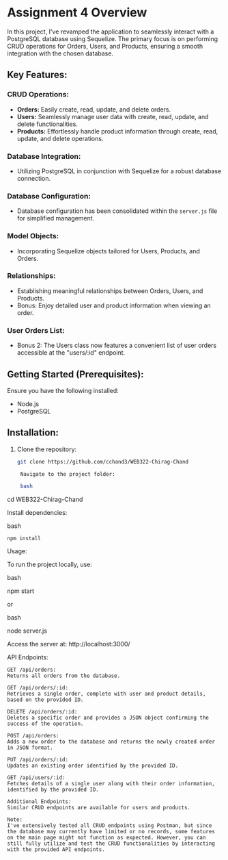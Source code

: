 # Assignment 4 Overview

In this project, I've revamped the application to seamlessly interact with a PostgreSQL database using Sequelize. The primary focus is on performing CRUD operations for Orders, Users, and Products, ensuring a smooth integration with the chosen database.

## Key Features:

### CRUD Operations:
- **Orders:** Easily create, read, update, and delete orders.
- **Users:** Seamlessly manage user data with create, read, update, and delete functionalities.
- **Products:** Effortlessly handle product information through create, read, update, and delete operations.

### Database Integration:
- Utilizing PostgreSQL in conjunction with Sequelize for a robust database connection.

### Database Configuration:
- Database configuration has been consolidated within the `server.js` file for simplified management.

### Model Objects:
- Incorporating Sequelize objects tailored for Users, Products, and Orders.

### Relationships:
- Establishing meaningful relationships between Orders, Users, and Products.
- Bonus: Enjoy detailed user and product information when viewing an order.

### User Orders List:
- Bonus 2: The Users class now features a convenient list of user orders accessible at the "users/:id" endpoint.

## Getting Started (Prerequisites):

Ensure you have the following installed:

- Node.js
- PostgreSQL

## Installation:

1. Clone the repository:
   ```bash
   git clone https://github.com/cchand3/WEB322-Chirag-Chand

    Navigate to the project folder:

    bash

cd WEB322-Chirag-Chand

Install dependencies:

bash

    npm install

Usage:

To run the project locally, use:

bash

npm start

or

bash

node server.js

Access the server at: http://localhost:3000/

API Endpoints:

    GET /api/orders:
    Returns all orders from the database.

    GET /api/orders/:id:
    Retrieves a single order, complete with user and product details, based on the provided ID.

    DELETE /api/orders/:id:
    Deletes a specific order and provides a JSON object confirming the success of the operation.

    POST /api/orders:
    Adds a new order to the database and returns the newly created order in JSON format.

    PUT /api/orders/:id:
    Updates an existing order identified by the provided ID.

    GET /api/users/:id:
    Fetches details of a single user along with their order information, identified by the provided ID.

    Additional Endpoints:
    Similar CRUD endpoints are available for users and products.

    Note:
    I've extensively tested all CRUD endpoints using Postman, but since the database may currently have limited or no records, some features on the main page might not function as expected. However, you can still fully utilize and test the CRUD functionalities by interacting with the provided API endpoints.
